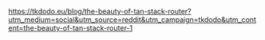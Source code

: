 https://tkdodo.eu/blog/the-beauty-of-tan-stack-router?utm_medium=social&utm_source=reddit&utm_campaign=tkdodo&utm_content=the-beauty-of-tan-stack-router-1
